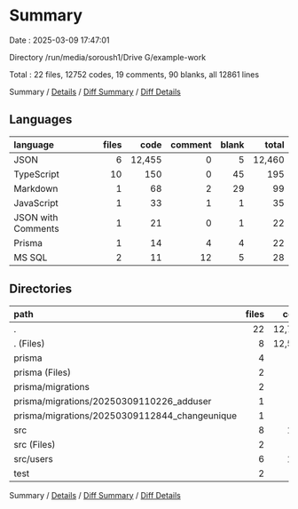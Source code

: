 # Summary

Date : 2025-03-09 17:47:01

Directory /run/media/soroush1/Drive G/example-work

Total : 22 files,  12752 codes, 19 comments, 90 blanks, all 12861 lines

Summary / [Details](details.md) / [Diff Summary](diff.md) / [Diff Details](diff-details.md)

## Languages
| language | files | code | comment | blank | total |
| :--- | ---: | ---: | ---: | ---: | ---: |
| JSON | 6 | 12,455 | 0 | 5 | 12,460 |
| TypeScript | 10 | 150 | 0 | 45 | 195 |
| Markdown | 1 | 68 | 2 | 29 | 99 |
| JavaScript | 1 | 33 | 1 | 1 | 35 |
| JSON with Comments | 1 | 21 | 0 | 1 | 22 |
| Prisma | 1 | 14 | 4 | 4 | 22 |
| MS SQL | 2 | 11 | 12 | 5 | 28 |

## Directories
| path | files | code | comment | blank | total |
| :--- | ---: | ---: | ---: | ---: | ---: |
| . | 22 | 12,752 | 19 | 90 | 12,861 |
| . (Files) | 8 | 12,568 | 3 | 35 | 12,606 |
| prisma | 4 | 33 | 16 | 10 | 59 |
| prisma (Files) | 2 | 22 | 4 | 5 | 31 |
| prisma/migrations | 2 | 11 | 12 | 5 | 28 |
| prisma/migrations/20250309110226_adduser | 1 | 8 | 2 | 2 | 12 |
| prisma/migrations/20250309112844_changeunique | 1 | 3 | 10 | 3 | 16 |
| src | 8 | 121 | 0 | 39 | 160 |
| src (Files) | 2 | 16 | 0 | 3 | 19 |
| src/users | 6 | 105 | 0 | 36 | 141 |
| test | 2 | 30 | 0 | 6 | 36 |

Summary / [Details](details.md) / [Diff Summary](diff.md) / [Diff Details](diff-details.md)